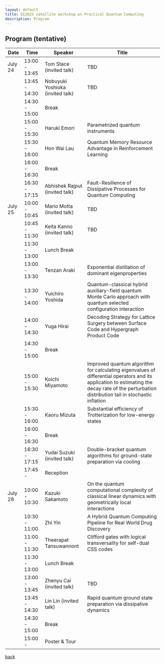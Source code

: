 ```yaml
---
layout: default
title: QI2025 satellite workshop on Practical Quantum Computing
description: Program
---
```


## Program (tentative)

| Date     | Time          | Speaker                          | Title                                                                                          |
|----------|---------------|----------------------------------|------------------------------------------------------------------------------------------------|
| July 24  | 13:00 - 13:45 | Tom Stace (invited talk)         | TBD                                                                                            |
|          | 13:45 - 14:30 | Nobuyuki Yoshioka (invited talk) | TBD                                                                                            |
|          | 14:30 - 15:00 | Break                            |                                                                                                |
|          | 15:00 - 15:30 | Haruki Emori                     | Parametrized quantum instruments                                                               |
|          | 15:30 - 16:00 | Hon Wai Lau                      | Quantum Memory Resource Advantage in Reinforcement Learning                                    |
|          | 16:00 - 16:30 | Break                            |                                                                                                |
|          | 16:30 - 17:15 | Abhishek Rajput (invited talk)   | Fault-Resilience of Dissipative Processes for Quantum Computing                                |
| July 25  | 10:00 - 10:45 | Mario Motta (invited talk)       | TBD                                                                                            |
|          | 10:45 - 11:30 | Keita Kanno (invited talk)       | TBD                                                                                            |
|          | 11:30 - 13:00 | Lunch Break                      |                                                                                                |
|          | 13:00 - 13:30 | Tenzan Araki                     | Exponential distillation of dominant eigenproperties                                           |
|          | 13:30 - 14:00 | Yuichiro Yoshida                 | Quantum-classical hybrid auxiliary-field quantum Monte Carlo approach with quantum selected configuration interaction |
|          | 14:00 - 14:30 | Yuga Hirai                       | Decoding Strategy for Lattice Surgery between Surface Code and Hypergraph Product Code         |
|          | 14:30 - 15:00 | Break                            |                                                                                                |
|          | 15:00 - 15:30 | Koichi Miyamoto                  | Improved quantum algorithm for calculating eigenvalues of differential operators and its application to estimating the decay rate of the perturbation distribution tail in stochastic inflation |
|          | 15:30 - 16:00 | Kaoru Mizuta                     | Substantial efficiency of Trotterization for low-energy states                                 |
|          | 16:00 - 16:30 | Break                            |                                                                                                |
|          | 16:30 - 17:15 | Yudai Suzuki (invited talk)      | Double-bracket quantum algorithms for ground-state preparation via cooling                     |
|          | 17:45 -       | Reception                        |                                                                                                |
| July 28  | 10:00 - 10:30 | Kazuki Sakamoto                  | On the quantum computational complexity of classical linear dynamics with geometrically local interactions |
|          | 10:30 - 11:00 | Zhi Yin                          | A Hybrid Quantum Computing Pipeline for Real World Drug Discovery                              |
|          | 11:00 - 11:30 | Theerapat Tansuwannont           | Clifford gates with logical transversality for self-dual CSS codes                             |
|          | 11:30 - 13:00 | Lunch Break                      |                                                                                                |
|          | 13:00 - 13:45 | Zhenyu Cai (invited talk)        | TBD                                                                                            |
|          | 13:45 - 14:30 | Lin Lin (invited talk)           | Rapid quantum ground state preparation via dissipative dynamics                                |
|          | 14:30 - 15:00 | Break                            |                                                                                                |
|          | 15:00 -       | Poster & Tour                    |                                                                                                |

[back](./)
